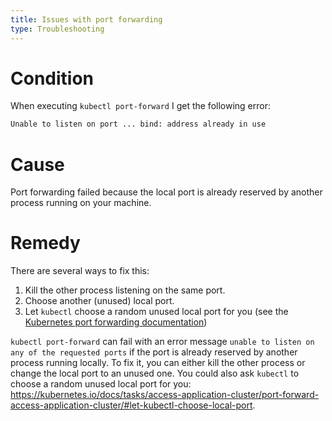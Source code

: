 ```yaml
---
title: Issues with port forwarding
type: Troubleshooting
---
```


# Condition
When executing `kubectl port-forward` I get the following error:
```bash
Unable to listen on port ... bind: address already in use
```

# Cause
Port forwarding failed because the local port is already reserved by another process running on your machine.

# Remedy
There are several ways to fix this:
1. Kill the other process listening on the same port.
2. Choose another (unused) local port.
3. Let `kubectl` choose a random unused local port for you (see the [Kubernetes port forwarding documentation](https://kubernetes.io/docs/tasks/access-application-cluster/port-forward-access-application-cluster/#let-kubectl-choose-local-port))

`kubectl port-forward` can fail with an error message `unable to listen on any of the requested ports` if the port is already reserved by another process running locally. To fix it, you can either kill the other process or change the local port to an unused one. You could also ask `kubectl` to choose a random unused local port for you: https://kubernetes.io/docs/tasks/access-application-cluster/port-forward-access-application-cluster/#let-kubectl-choose-local-port.
